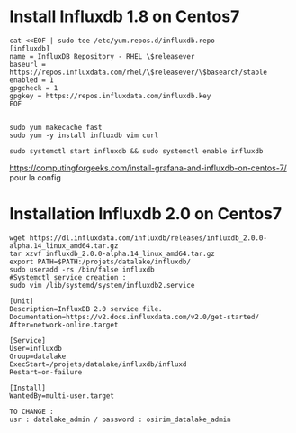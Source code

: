 # Install Influxdb 1.8 on Centos7 
    
    cat <<EOF | sudo tee /etc/yum.repos.d/influxdb.repo
    [influxdb]
    name = InfluxDB Repository - RHEL \$releasever
    baseurl = https://repos.influxdata.com/rhel/\$releasever/\$basearch/stable
    enabled = 1
    gpgcheck = 1
    gpgkey = https://repos.influxdata.com/influxdb.key
    EOF
    
    
    sudo yum makecache fast
    sudo yum -y install influxdb vim curl
    
    sudo systemctl start influxdb && sudo systemctl enable influxdb
    
    
https://computingforgeeks.com/install-grafana-and-influxdb-on-centos-7/ pour la config 

# Installation Influxdb 2.0 on Centos7

    wget https://dl.influxdata.com/influxdb/releases/influxdb_2.0.0-alpha.14_linux_amd64.tar.gz
    tar xzvf influxdb_2.0.0-alpha.14_linux_amd64.tar.gz 
    export PATH=$PATH:/projets/datalake/influxdb/
    sudo useradd -rs /bin/false influxdb
    #Systemctl service creation :
    sudo vim /lib/systemd/system/influxdb2.service 
    
    [Unit]                                                                                   
    Description=InfluxDB 2.0 service file.                                                       
    Documentation=https://v2.docs.influxdata.com/v2.0/get-started/                               
    After=network-online.target                                                                  
                                                                                                 
    [Service]                                                                                    
    User=influxdb                                                                                
    Group=datalake                                                                               
    ExecStart=/projets/datalake/influxdb/influxd                                                 
    Restart=on-failure                                                                           
                                                                                                 
    [Install]                                                                                    
    WantedBy=multi-user.target
    
    TO CHANGE : 
    usr : datalake_admin / password : osirim_datalake_admin